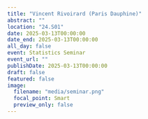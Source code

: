 ```yaml
---
title: "Vincent Rivoirard (Paris Dauphine)"
abstract: ""
location: "24.S01"
date: 2025-03-13T00:00:00
date_end: 2025-03-13T00:00:00
all_day: false
event: Statistics Seminar
event_url: ""
publishDate: 2025-03-13T00:00:00
draft: false
featured: false
image:
  filename: "media/seminar.png"
  focal_point: Smart
  preview_only: false
---
```

